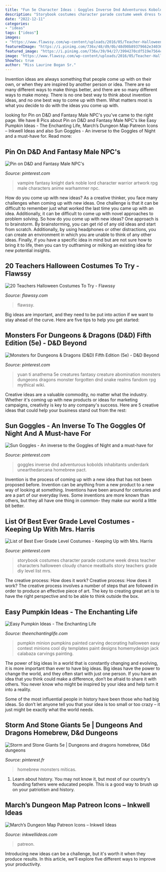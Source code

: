 ```yaml
---
title: "Fun 5e Character Ideas : Goggles Inverse Dnd Adventurous Kobolds Inhabitants Underdark Unearthedarcana Homebrew Pact"
description: "Storybook costumes character parade costume week dress teacher characters halloween cloudy chance meatballs story teachers grade diy level list mrs"
date: "2022-12-11"
categories:
- "ideas"
tags: ["ideas"]
images:
- "https://www.flawssy.com/wp-content/uploads/2016/05/Teacher-Halloween-Costume.jpg"
featuredImage: "https://i.pinimg.com/736x/48/d9/0b/48d90b89379662e3403695ca9f78c960.jpg"
featured_image: "https://i.pinimg.com/736x/39/94/27/3994270cdf519e7564c847f4ce667dc7.jpg"
image: "https://www.flawssy.com/wp-content/uploads/2016/05/Teacher-Halloween-Costume.jpg"
ShowToc: true
author: "Miss Laurine Bogan Sr."
---
```



Invention ideas are always something that people come up with on their own, or when they are inspired by another person or idea. There are so many different ways to make things better, and there are so many different ways to make money. There is no one best way to think about invention ideas, and no one best way to come up with them. What matters most is what you decide to do with the ideas you come up with.

	

		
looking for Pin on D&amp;D and Fantasy Male NPC&#039;s you've came to the right page. We have 8 Pics about Pin on D&amp;D and Fantasy Male NPC&#039;s like Easy Pumpkin Ideas - The Enchanting Life, March’s Dungeon Map Patreon Icons – Inkwell Ideas and also Sun Goggles - An inverse to the Goggles of Night and a must-have for. Read more:
		
    
## Pin On D&amp;D And Fantasy Male NPC&#039;s

<img loading=lazy src="https://i.pinimg.com/736x/14/b0/ce/14b0ce7abcfb21b2891583b16381c860--vampire-knight-vampire-art.jpg" onerror="this.onerror=null;this.src='https://tse3.mm.bing.net/th?id=OIP.c6KFRPUjJJwD_6xazgYDxQHaK6&amp;pid=15.1';" alt="Pin on D&amp;D and Fantasy Male NPC&#039;s">

_Source: pinterest.com_

>vampire fantasy knight dark noble lord character warrior artwork rpg male characters anime warhammer npc. 

	

How do you come up with new ideas?
As a creative thinker, you face many challenges when coming up with new ideas. One challenge is that it can be difficult to remember just what worked the last time you came up with an idea. Additionally, it can be difficult to come up with novel approaches to problem solving.  So how do you come up with new ideas? 
One approach is to brainstorm. By brainstorming, you can get rid of any old ideas and start from scratch. Additionally, by using headphones or other distractions, you can create an environment in which you are unable to think of any other ideas. Finally, if you have a specific idea in mind but are not sure how to bring it to life, then you can try outframing or milking an existing idea for new potential insights.

    
## 20 Teachers Halloween Costumes To Try - Flawssy

<img loading=lazy src="https://www.flawssy.com/wp-content/uploads/2016/05/Teacher-Halloween-Costume.jpg" onerror="this.onerror=null;this.src='https://tse3.mm.bing.net/th?id=OIP.MdkBvkVq9yCm5VzICEeVwgHaNM&amp;pid=15.1';" alt="20 Teachers Halloween Costumes To Try - Flawssy">

_Source: flawssy.com_

>flawssy. 

	

Big ideas are important, and they need to be put into action if we want to stay ahead of the curve. Here are five tips to help you get started: 

    
## Monsters For Dungeons &amp; Dragons (D&amp;D) Fifth Edition (5e) - D&amp;D Beyond

<img loading=lazy src="https://i.pinimg.com/736x/7f/6e/8d/7f6e8d568dfa011f5a60a607b4f9e289.jpg" onerror="this.onerror=null;this.src='https://tse2.mm.bing.net/th?id=OIP.VaywT-020oIfPNhbFzI2qQHaPd&amp;pid=15.1';" alt="Monsters for Dungeons &amp; Dragons (D&amp;D) Fifth Edition (5e) - D&amp;D Beyond">

_Source: pinterest.com_

>yuan ti anathema 5e creatures fantasy creature abomination monsters dungeons dragons monster forgotten dnd snake realms fandom rpg mythical wiki. 

	

Creative ideas are a valuable commodity, no matter what the industry. Whether it's coming up with new products or ideas for marketing campaigns, creativity is key to any company's success. Here are 5 creative ideas that could help your business stand out from the rest: 

    
## Sun Goggles - An Inverse To The Goggles Of Night And A Must-have For

<img loading=lazy src="https://i.pinimg.com/736x/48/d9/0b/48d90b89379662e3403695ca9f78c960.jpg" onerror="this.onerror=null;this.src='https://tse4.mm.bing.net/th?id=OIP.Qw3Uu001wpsc2HWde5DHFwHaKE&amp;pid=15.1';" alt="Sun Goggles - An inverse to the Goggles of Night and a must-have for">

_Source: pinterest.com_

>goggles inverse dnd adventurous kobolds inhabitants underdark unearthedarcana homebrew pact. 

	

Invention is the process of coming up with a new idea that has not been proposed before. Invention can be anything from a new product to a new way of looking at something. Inventions have been around for centuries and are a part of our everyday lives. Some inventions are more known than others, but they all have one thing in common- they make our world a little bit better.

    
## List Of Best Ever Grade Level Costumes - Keeping Up With Mrs. Harris

<img loading=lazy src="https://i.pinimg.com/736x/61/79/25/6179257eaed381d4571973f31033d07d.jpg" onerror="this.onerror=null;this.src='https://tse1.mm.bing.net/th?id=OIP.r9RT1VfUuWYI1btu5ByHkAHaNK&amp;pid=15.1';" alt="List of Best Ever Grade Level Costumes - Keeping Up with Mrs. Harris">

_Source: pinterest.com_

>storybook costumes character parade costume week dress teacher characters halloween cloudy chance meatballs story teachers grade diy level list mrs. 

	

The creative process: How does it work?
Creative process: How does it work?
The creative process involves a number of steps that are followed in order to produce an effective piece of art. The key to creating great art is to have the right perspective and to be able to think outside the box.

    
## Easy Pumpkin Ideas - The Enchanting Life

<img loading=lazy src="http://www.theenchantinglife.com/wp-content/uploads/2013/10/pumpkin-2.jpg" onerror="this.onerror=null;this.src='https://tse4.mm.bing.net/th?id=OIP.PwDQX9q5yGfGWSlyE76eKgHaJ3&amp;pid=15.1';" alt="Easy Pumpkin Ideas - The Enchanting Life">

_Source: theenchantinglife.com_

>pumpkin minion pumpkins painted carving decorating halloween easy contest minions cool diy templates paint designs homemydesign jack calabaza carvings painting. 

	

The power of big ideas
In a world that is constantly changing and evolving, it is more important than ever to have big ideas. Big ideas have the power to change the world, and they often start with just one person.
If you have an idea that you think could make a difference, don’t be afraid to share it with others. You never know who might be inspired by your idea and help turn it into a reality.

Some of the most influential people in history have been those who had big ideas. So don’t let anyone tell you that your idea is too small or too crazy – it just might be exactly what the world needs.

    
## Storm And Stone Giants 5e | Dungeons And Dragons Homebrew, D&amp;d Dungeons

<img loading=lazy src="https://i.pinimg.com/736x/39/94/27/3994270cdf519e7564c847f4ce667dc7.jpg" onerror="this.onerror=null;this.src='https://tse1.mm.bing.net/th?id=OIP.q9NGkPlxRw_iXgC0RltzpAHaKJ&amp;pid=15.1';" alt="Storm and Stone Giants 5e | Dungeons and dragons homebrew, D&amp;d dungeons">

_Source: pinterest.fr_

>homebrew monsters míticas. 

	

1) Learn about history. You may not know it, but most of our country's founding fathers were educated people. This is a good way to brush up on your patriotism and history. 

    
## March’s Dungeon Map Patreon Icons – Inkwell Ideas

<img loading=lazy src="https://inkwellideas.com/wp-content/uploads/2016/03/thumbnails-201603.jpg" onerror="this.onerror=null;this.src='https://tse1.mm.bing.net/th?id=OIP.ZMR-abO7MgCs0c2ff8-RQgHaJQ&amp;pid=15.1';" alt="March’s Dungeon Map Patreon Icons – Inkwell Ideas">

_Source: inkwellideas.com_

>patreon. 

	

Introducing new ideas can be a challenge, but it's worth it when they produce results. In this article, we'll explore five different ways to improve your productivity.

